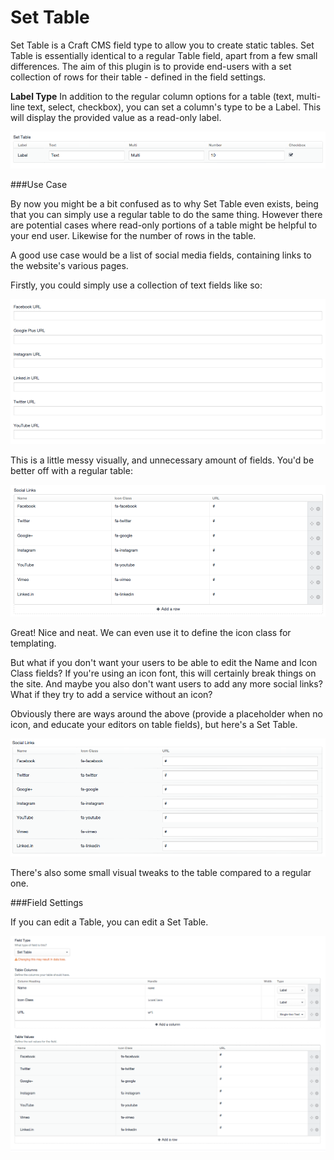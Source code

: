 # Set Table

Set Table is a Craft CMS field type to allow you to create static tables. Set Table is essentially identical to a regular Table field, apart from a few small differences. The aim of this plugin is to provide end-users with a set collection of rows for their table - defined in the field settings.

**Label Type**
In addition to the regular column options for a table (text, multi-line text, select, checkbox), you can set a column's type to be a Label. This will display the provided value as a read-only label.

<img src="https://raw.githubusercontent.com/engram-design/SetTable/master/screenshots/types.png" />

###Use Case

By now you might be a bit confused as to why Set Table even exists, being that you can simply use a regular table to do the same thing. However there are potential cases where read-only portions of a table might be helpful to your end user. Likewise for the number of rows in the table.

A good use case would be a list of social media fields, containing links to the website's various pages.

Firstly, you could simply use a collection of text fields like so:

<img src="https://raw.githubusercontent.com/engram-design/SetTable/master/screenshots/before.png" />

This is a little messy visually, and unnecessary amount of fields. You'd be better off with a regular table:

<img src="https://raw.githubusercontent.com/engram-design/SetTable/master/screenshots/table.png" />

Great! Nice and neat. We can even use it to define the icon class for templating.

But what if you don't want your users to be able to edit the Name and Icon Class fields? If you're using an icon font, this will certainly break things on the site. And maybe you also don't want users to add any more social links? What if they try to add a service without an icon?

Obviously there are ways around the above (provide a placeholder when no icon, and educate your editors on table fields), but here's a Set Table.

<img src="https://raw.githubusercontent.com/engram-design/SetTable/master/screenshots/after.png" />

There's also some small visual tweaks to the table compared to a regular one.

###Field Settings

If you can edit a Table, you can edit a Set Table.

<img src="https://raw.githubusercontent.com/engram-design/SetTable/master/screenshots/settings.png" />
